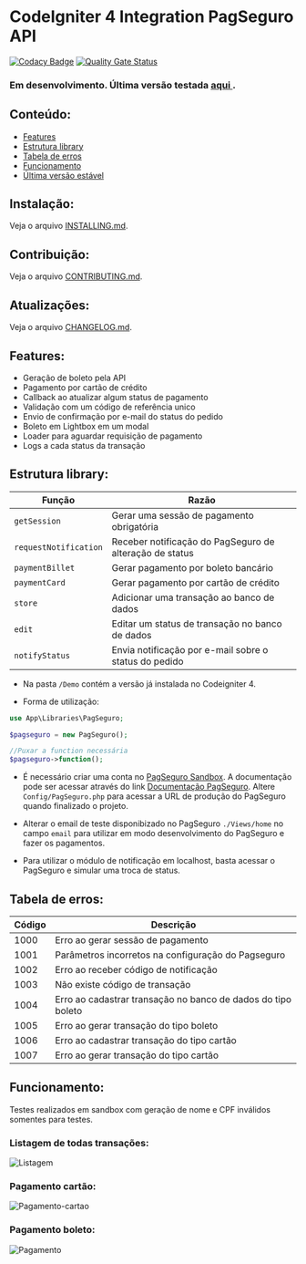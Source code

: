 # CodeIgniter 4  Integration PagSeguro API
[![Codacy Badge](https://api.codacy.com/project/badge/Grade/5e86f42e3060402d96d20804335b3681)](https://www.codacy.com/manual/matheuscastroweb/ci4-integration-pagseguro?utm_source=github.com&amp;utm_medium=referral&amp;utm_content=matheuscastroweb/ci4-integration-pagseguro&amp;utm_campaign=Badge_Grade) [![Quality Gate Status](https://sonarcloud.io/api/project_badges/measure?project=matheuscastroweb_ci4-integration-pagseguro&metric=alert_status)](https://sonarcloud.io/dashboard?id=matheuscastroweb_ci4-integration-pagseguro)

### Em desenvolvimento. Última versão testada [ aqui ](https://github.com/matheuscastroweb/ci4-integration-pagseguro/tree/master "aqui)").

## Conteúdo:

- [Features](#features "Features")
- [Estrutura library](#estrutura-library "Estrutura library")
- [Tabela de erros](#tabela-de-erros "Tabela de erros")
- [Funcionamento](#funcionamento "Funcionamento")
- [Última versão estável](https://github.com/matheuscastroweb/ci4-integration-pagseguro/tree/master "Última versão estável") 


## Instalação:

Veja o arquivo [INSTALLING.md](INSTALLING.md).

## Contribuição:

Veja o arquivo [CONTRIBUTING.md](CONTRIBUTING.md).

## Atualizações:

Veja o arquivo [CHANGELOG.md](CHANGELOG.md).

## Features:

- Geração de boleto pela API
- Pagamento por cartão de crédito
- Callback ao atualizar algum status de pagamento
- Validação com um código de referência unico
- Envio de confirmação por e-mail do status do pedido
- Boleto em Lightbox em um modal
- Loader para aguardar requisição de pagamento
- Logs a cada status da transação


## Estrutura library:
| Função | Razão |
| ------ | ------ |
| `getSession` | Gerar uma sessão de pagamento obrigatória| 
| `requestNotification` | Receber notificação do PagSeguro de alteração de status |
| `paymentBillet` | Gerar pagamento por boleto bancário |
| `paymentCard` | Gerar pagamento por cartão de crédito | 
| `store` | Adicionar uma transação ao banco de dados | 
| `edit` | Editar um status de transação no banco de dados |
| `notifyStatus` | Envia notificação por e-mail sobre o status do pedido | 

- Na pasta `/Demo` contém a versão já instalada no Codeigniter 4.  

- Forma de utilização:  

```php
use App\Libraries\PagSeguro;

$pagseguro = new PagSeguro();

//Puxar a function necessária
$pagseguro->function();
```

-  É necessário criar uma conta no [PagSeguro Sandbox](https://sandbox.pagseguro.uol.com.br/ "PagSeguro Sandbox"). A documentação pode ser acessar através do link [Documentação PagSeguro](https://dev.pagseguro.uol.com.br/docs "Documentação PagSeguro"). Altere `Config/PagSeguro.php` para acessar a URL de produção do PagSeguro quando finalizado o projeto.

-  Alterar o email de teste disponibizado no PagSeguro `./Views/home` no campo `email` para utilizar em modo desenvolvimento do PagSeguro e fazer os pagamentos. 

- Para utilizar o módulo de notificação em localhost, basta acessar o PagSeguro e simular uma troca de status.

## Tabela de erros:
| Código | Descrição |
| ------ | ------ |
| 1000 | Erro ao gerar sessão de pagamento | 
| 1001 | Parâmetros incorretos na configuração do Pagseguro |
| 1002 | Erro ao receber código de notificação |
| 1003 | Não existe código de transação |
| 1004 | Erro ao cadastrar transação no banco de dados do tipo boleto|
| 1005 | Erro ao gerar transação do tipo boleto |
| 1006 | Erro ao cadastrar transação do tipo cartão |
| 1007 | Erro ao gerar transação do tipo cartão |


## Funcionamento:
Testes realizados em sandbox com geração de nome e CPF inválidos somentes para testes. 

### Listagem de todas transações:

![Listagem](https://user-images.githubusercontent.com/45601574/70375547-a4350a80-18dd-11ea-8999-5a4b33df7d44.png)

### Pagamento cartão:

![Pagamento-cartao](https://user-images.githubusercontent.com/45601574/70101423-90568380-1613-11ea-9f03-adfea52c4329.gif)

### Pagamento boleto:

![Pagamento](https://user-images.githubusercontent.com/45601574/70101422-90568380-1613-11ea-9bb8-da7de6576753.gif)

